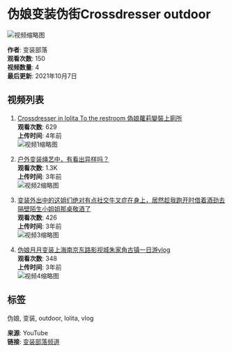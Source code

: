 # 伪娘变装伪街Crossdresser outdoor

![视频缩略图](https://i.ytimg.com/vi/tWw0lVF_4I0/hqdefault.jpg?sqp=-oaymwEXCNACELwBSFryq4qpAwkIARUAAIhCGAE=&rs=AOn4CLDUzxSf_0DxZuvu5dwvO2NQBsq-Rw)

**作者**: 变装部落  
**观看次数**: 150  
**视频数量**: 4  
**最后更新**: 2021年10月7日  

## 视频列表

1. [Crossdresser in lolita To the restroom 偽娘蘿莉變裝上廁所](https://www.youtube.com/watch?v=tWw0lVF_4I0&list=PLXjtN6HLKeImSEpR4aVtRrZeqFeamrT7T&index=1)  
   **观看次数**: 629  
   **上传时间**: 4年前  
   ![视频1缩略图](https://i.ytimg.com/vi/th_yoJxHLvw/hqdefault.jpg?sqp=-oaymwFACKgBEF5IWvKriqkDMwgBFQAAiEIYAdgBAeIBCggYEAIYBjgBQAHwAQH4Af4EgALgA4oCDAgAEAEYfyBDKBMwDw==&rs=AOn4CLBdm_Hnsz8z-jrO_szEnxt5FxIokg)

2. [户外变装绳艺中，有看出异样吗？](https://www.youtube.com/watch?v=th_yoJxHLvw&list=PLXjtN6HLKeImSEpR4aVtRrZeqFeamrT7T&index=2)  
   **观看次数**: 1.3K  
   **上传时间**: 3年前  
   ![视频2缩略图](https://i.ytimg.com/vi/75GszJfeg2U/hqdefault.jpg?sqp=-oaymwFACKgBEF5IWvKriqkDMwgBFQAAiEIYAdgBAeIBCggYEAIYBjgBQAHwAQH4Ac4FgAKACooCDAgAEAEYRCBWKGUwDw==&rs=AOn4CLCrAWT5PXwMHlKhI2DvLKVa-Ay3PQ)

3. [变装外出中的这姐们绝对有点社交牛叉症在身上，居然趁我跑开时借着酒劲去隔壁陌生小姐姐那桌敬酒了](https://www.youtube.com/watch?v=75GszJfeg2U&list=PLXjtN6HLKeImSEpR4aVtRrZeqFeamrT7T&index=3)  
   **观看次数**: 426  
   **上传时间**: 3年前  
   ![视频3缩略图](https://i.ytimg.com/vi/ZrWO3NhzkwE/hqdefault.jpg?sqp=-oaymwFACKgBEF5IWvKriqkDMwgBFQAAiEIYAdgBAeIBCggYEAIYBjgBQAHwAQH4AdQGgALgA4oCDAgAEAEYZSBPKEgwDw==&rs=AOn4CLA9pNwLhEtCDBtNEFXRMsadWgnwyg)

4. [伪娘月月变装上海南京东路影视城朱家角古镇一日游vlog](https://www.youtube.com/watch?v=ZrWO3NhzkwE&list=PLXjtN6HLKeImSEpR4aVtRrZeqFeamrT7T&index=4)  
   **观看次数**: 348  
   **上传时间**: 3年前  
   ![视频4缩略图](https://i.ytimg.com/vi/ZrWO3NhzkwE/hqdefault.jpg?sqp=-oaymwFACKgBEF5IWvKriqkDMwgBFQAAiEIYAdgBAeIBCggYEAIYBjgBQAHwAQH4AdQGgALgA4oCDAgAEAEYZSBPKEgwDw==&rs=AOn4CLA9pNwLhEtCDBtNEFXRMsadWgnwyg)

## 标签
伪娘, 变装, outdoor, lolita, vlog

**来源**: YouTube  
**链接**: [变装部落频道](https://www.youtube.com/@%E5%8F%98%E8%A3%85%E9%83%A8%E8%90%BD)